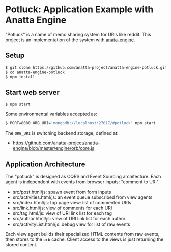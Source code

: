 # Potluck: Application Example with Anatta Engine

"Potluck" is a name of memo sharing system for URIs like reddit.
This project is an implementation of  the system with 
[anata-engine](https://github.com/anatta-project/anatta-engine).

## Setup

```bash
$ git clone https://github.com/anatta-project/anatta-engine-potluck.git
$ cd anatta-engine-potluck
$ npm install
```

## Start web server

```bash
$ npm start
```

Some environmental variables accepted as:

```bash
$ PORT=8080 ORB_URI='mongodb://localhost:27017/#potluck' npm start
```

The `ORB_URI` is switching backend storage, defined at:

- https://github.com/anatta-project/anatta-engine/blob/master/engine/orb/core.js

## Application Architecture

The "potluck" is designed as CQRS and Event Sourcing architecture.
Each agent is independent with events from browser inputs: "comment to URI".

- src/post.html/js: spawn event from form inputs
- src/activities.html/js: an event queue subscribed from view agents
- src/index.html/js: top page view: list of commented URIs
- src/link.html/js: view of comments for each URI
- src/tag.html/js: view of URI link list for each tag
- src/author.html/js: view of URI link list for each author
- src/activityList.html/js: debug view for list of raw events

Each view agent builds their specialized HTML contents from raw events,
then stores to the `orb` cache.
Client access to the views is just returning the stored content.
